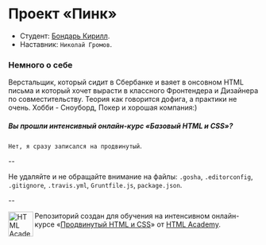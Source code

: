 # Проект «Пинк»

* Студент: [Бондарь Кирилл](https://htmlacademy.ru/profile/id3467).
* Наставник: `Николай Громов`.

### Немного о себе
Верстальщик, который сидит в Сбербанке и ваяет в онсовном HTML письма и который хочет вырасти в классного Фронтендера и Дизайнера по совместительству. Теория как говорится дофига, а практики не очень. Хобби - Сноуборд, Покер и хорошая компания:) 

##### Вы прошли интенсивный онлайн-курс «Базовый HTML и CSS»?
`Нет, я сразу записался на продвинутый`.

--

Не удаляйте и не обращайте внимание на файлы: `.gosha`, `.editorconfig`, `.gitignore`, `.travis.yml`, `Gruntfile.js`, `package.json`.

--

<a href="https://htmlacademy.ru/advanced_intensive"><img align="left" width="50" height="50" title="HTML Academy" src="https://htmlacademy.ru/static/img/logo-github.svg"></a>

Репозиторий создан для обучения на интенсивном онлайн-курсе «[Продвинутый HTML и CSS](https://htmlacademy.ru/advanced_intensive)» от [HTML Academy](https://htmlacademy.ru).
